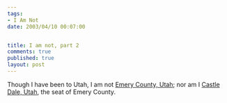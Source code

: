 ```yaml
--- 
tags:
- I Am Not
date: 2003/04/10 00:07:00


title: I am not, part 2
comments: true
published: true
layout: post
---
```


<p> Though I have been to Utah, I am not <a title="Emery County, Utah" href="http://www.co.emery.ut.us/">Emery County, Utah</a>; nor am I <a title="Castle Dale, Utah" href="http://www.co.emery.ut.us/Towns/CastleDale.htm">Castle Dale, Utah</a>, the seat of Emery County. </p>
